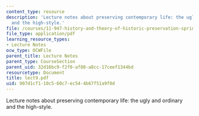 ```yaml
---
content_type: resource
description: 'Lecture notes about preserving contemporary life: the ugly and ordinary
  and the high-style.'
file: /courses/11-947-history-and-theory-of-historic-preservation-spring-2007/907d1cf110c560c7ec544b67f51a9f0d_lect9.pdf
file_type: application/pdf
learning_resource_types:
- Lecture Notes
ocw_type: OCWFile
parent_title: Lecture Notes
parent_type: CourseSection
parent_uid: 32d16bc9-f2f0-af80-a8cc-17ceef1344bd
resourcetype: Document
title: lect9.pdf
uid: 907d1cf1-10c5-60c7-ec54-4b67f51a9f0d
---
```

Lecture notes about preserving contemporary life: the ugly and ordinary and the high-style.

